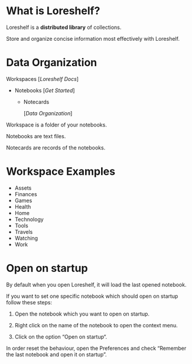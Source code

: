# What is Loreshelf?

Loreshelf is a **distributed library** of collections.

Store and organize concise information most effectively with Loreshelf.

# Data Organization

Workspaces \[_Loreshelf Docs_\]

- Notebooks \[_Get Started_\]

  - Notecards

    \[_Data Organization_\]

Workspace is a folder of your notebooks.

Notebooks are text files.

Notecards are records of the notebooks.

# Workspace Examples

- Assets
- Finances
- Games
- Health
- Home
- Technology
- Tools
- Travels
- Watching
- Work

# Open on startup

By default when you open Loreshelf, it will load the last opened notebook.

If you want to set one specific notebook which should open on startup follow these steps:

1. Open the notebook which you want to open on startup.

2. Right click on the name of the notebook to open the context menu.

3. Click on the option “Open on startup“.

In order reset the behaviour, open the Preferences and check “Remember the last notebook and open it on startup”.
